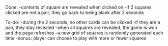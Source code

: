 Done:
  -contents of square are revealed when clicked on
  -if 2 squares clicked are not a pair, they go back to being blank after 2 seconds

To-do:
  -during the 2 seconds, no other cards can be clicked
  -if they are a pair, they stay revealed
  -when all squares are revealed, the game is won and the page refreshes
  -a new grid of squares is randomly generated each time
  -bonus: player can choose to play with more or fewer squares
